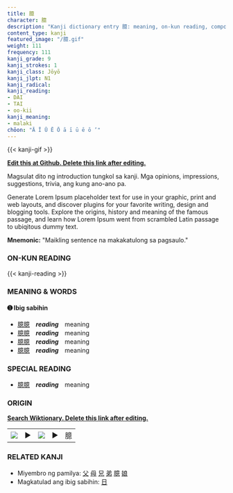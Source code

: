 ```yaml
---
title: 臆
character: 臆
description: "Kanji dictionary entry 臆: meaning, on-kun reading, compounds, origin, related kanji"
content_type: kanji
featured_image: "/臆.gif"
weight: 111
frequency: 111
kanji_grade: 9
kanji_strokes: 1
kanji_class: Jōyō
kanji_jlpt: N1
kanji_radical: 
kanji_reading: 
- DAI
- TAI
- oo-kii
kanji_meaning:
- malaki
chōon: "Ā Ī Ū Ē Ō ā ī ū ē ō ’"
---
```

[//]: # (Don't edit the line below. Kanji animated GIF code is automatically generated.)
{{< kanji-gif >}}

[//]: # (Edit below this line.)

**[Edit this at Github. Delete this link after editing.](https://github.com/tim0g/tim/tree/main/content/kanji/臆/index.md)**

Magsulat dito ng introduction tungkol sa kanji. Mga opinions, impressions, suggestions, trivia, ang kung ano-ano pa.

Generate Lorem Ipsum placeholder text for use in your graphic, print and web layouts, and discover plugins for your favorite writing, design and blogging tools. Explore the origins, history and meaning of the famous passage, and learn how Lorem Ipsum went from scrambled Latin passage to ubiqitous dummy text.
 
**Mnemonic:** "Maikling sentence na makakatulong sa pagsaulo."

### ON-KUN READING

[//]: # (Don't edit the line below. ON-KUN READING code is automatically generated.)
{{< kanji-reading >}}

### MEANING & WORDS

#### ➊ **Ibig sabihin**
  - [臆](../臆)[臆](../臆)　***reading***　meaning
  - [臆](../臆)[臆](../臆)　***reading***　meaning
  - [臆](../臆)[臆](../臆)　***reading***　meaning
  - [臆](../臆)[臆](../臆)　***reading***　meaning

### SPECIAL READING
  - [臆](../臆)[臆](../臆)　***reading***　meaning

### ORIGIN

**[Search Wiktionary. Delete this link after editing.](https://wiktionary.org/wiki/臆)**
<table class="kanji-table"><tr><td>
<img src="60px-臆-bronze.svg.png">
</td><td>▶</td><td>
<img src="60px-臆-oracle.svg.png">
</td><td>▶</td>
<td class="kanji-origin">臆</td>
</tr></table>

### RELATED KANJI
- Miyembro ng pamilya: [父](../父) [母](../母) [兄](../兄) [弟](../弟) [臆](../臆) [娘](../娘)
- Magkatulad ang ibig sabihin: [日](../日)
